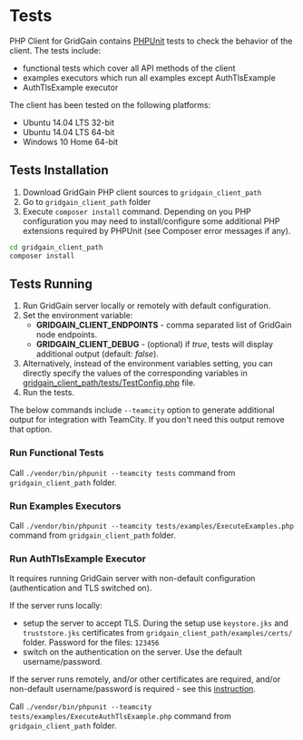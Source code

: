 # Tests #

PHP Client for GridGain contains [PHPUnit](https://phpunit.de/) tests to check the behavior of the client. The tests include:
- functional tests which cover all API methods of the client
- examples executors which run all examples except AuthTlsExample
- AuthTlsExample executor

The client has been tested on the following platforms:
- Ubuntu 14.04 LTS 32-bit
- Ubuntu 14.04 LTS 64-bit
- Windows 10 Home 64-bit

## Tests Installation ##

1. Download GridGain PHP client sources to `gridgain_client_path`
2. Go to `gridgain_client_path` folder
3. Execute `composer install` command. Depending on you PHP configuration you may need to install/configure some additional PHP extensions required by PHPUnit (see Composer error messages if any).

```bash
cd gridgain_client_path
composer install
```

## Tests Running ##

1. Run GridGain server locally or remotely with default configuration.
2. Set the environment variable:
    - **GRIDGAIN_CLIENT_ENDPOINTS** - comma separated list of GridGain node endpoints.
    - **GRIDGAIN_CLIENT_DEBUG** - (optional) if *true*, tests will display additional output (default: *false*).
3. Alternatively, instead of the environment variables setting, you can directly specify the values of the corresponding variables in [gridgain_client_path/tests/TestConfig.php](./TestConfig.php) file.
4. Run the tests. 

The below commands include `--teamcity` option to generate additional output for integration with TeamCity. If you don't need this output remove that option.

### Run Functional Tests ###

Call `./vendor/bin/phpunit --teamcity tests` command from `gridgain_client_path` folder.

### Run Examples Executors ###

Call `./vendor/bin/phpunit --teamcity tests/examples/ExecuteExamples.php` command from `gridgain_client_path` folder.

### Run AuthTlsExample Executor ###

It requires running GridGain server with non-default configuration (authentication and TLS switched on).

If the server runs locally:
- setup the server to accept TLS. During the setup use `keystore.jks` and `truststore.jks` certificates from `gridgain_client_path/examples/certs/` folder. Password for the files: `123456`
- switch on the authentication on the server. Use the default username/password.

If the server runs remotely, and/or other certificates are required, and/or non-default username/password is required - see this [instruction](../examples/README.md#additional-setup-for-authtlsexample).

Call `./vendor/bin/phpunit --teamcity tests/examples/ExecuteAuthTlsExample.php` command from `gridgain_client_path` folder.